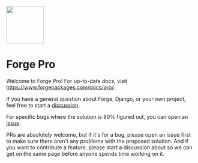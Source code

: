 <img src="https://user-images.githubusercontent.com/649496/170550576-689e9e61-c7f9-4a2e-b7db-231379f91598.png" width="100px">

# Forge Pro

Welcome to Forge Pro! For up-to-date docs, visit https://www.forgepackages.com/docs/pro/.

If you have a general question about Forge, Django, or your own project, feel free to start a [discussion](https://github.com/forgepackages/forge-pro/discussions).

For specific bugs where the solution is 80% figured out, you can open an [issue](https://github.com/forgepackages/forge-pro/issues).

PRs are absolutely welcome, but if it's for a bug, please open an issue first to make sure there aren't any problems with the proposed solution.
And if you want to contribute a feature, please start a discussion about so we can get on the same page before anyone spends time working on it.
